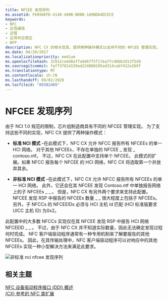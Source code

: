 ```yaml
---
title: NFCEE 发现序列
ms.assetid: F6894EFD-4140-490B-B0BB-1A9BDA4DCECE
keywords:
- NFC
- 近场通信
- 近程
- 近场邻近感应
- NFP
description: NFC CX 的相关信息，提供两种操作模式以支持不同的 NFCEE 管理实现。
ms.date: 04/20/2017
ms.localizationpriority: medium
ms.openlocfilehash: 32912ce4d8affa9d6ff5f17ea77c48bb3d13f5d9
ms.sourcegitcommit: faff37814159ad224080205ad314cabf412e269f
ms.translationtype: MT
ms.contentlocale: zh-CN
ms.lasthandoff: 09/02/2020
ms.locfileid: "89382489"
---
```

# <a name="nfcee-discovery-sequence"></a>NFCEE 发现序列


由于 NCI 1.0 规范的限制，芯片组制造商具有不同的 NFCEE 管理实现。 为了支持这些不同的实现，NFC CX 提供了两种操作模式：

-   **标准 NCI 模式** –在此模式下，NFC CX 允许 NFCC 报告所有 NFCEEs 的单一 HCI 网络。 对于其他 NFCEEs，不存在单独的 NFCEE \_ 发现 \_ contoso.ntf。 不过，NFC CX 在此配置中支持单个 NFCEE。 此模式的扩展。如果 NFCC 报告每个 NFCEE 的 HCI 网络，NFC CX 将选取第一个并放弃其余。

-   **非标准 NCI 模式** –在此模式下，NFC CX 允许 NFCC 报告所有 NFCEEs 的单一 HCI 网络。 此外，它还会在其 NFCEE 发现 Contoso.ntf 中单独报告网络上的子 NFCEEs \_ \_ 。 但是，NFC CX 有另外两个要求来支持此配置。 NFCEE 发现 RSP 中报告的 NFCEEs 数量 \_ \_ 很大程度上包括子 NFCEEs。 另外，子 NFCCs 的 NFCEEIDs 必须与 HCI 主机 Id 匹配 (HCI 标准版要求 UICC 主机 ID) 为0x2。

此配置中的大多数 NFCCs 实现仅在其 NFCEE 发现 RSP 中报告 HCI 网络 NFCEEID \_ \_ 。 不过，由于 NFC CX 并不知道实际数量，因此无法确定发现过程何时完成。 NFC 客户端驱动程序通常有一种专用机制来了解要报告的其他 NFCEEs。 因此，在其传输处理中，NFC 客户端驱动程序可以对响应中的其他 NFCEEs 实现一种小型解决方法来满足此要求。

![非标准 nci nfcee 发现序列](images/nonstandardnci-nfceediscoverysequence.png)

 

 
## <a name="related-topics"></a>相关主题
[NFC 设备驱动程序接口 (DDI) 概述](/windows-hardware/drivers/ddi/index)  
[ (CX) 参考的 NFC 类扩展](/windows-hardware/drivers/ddi/index)